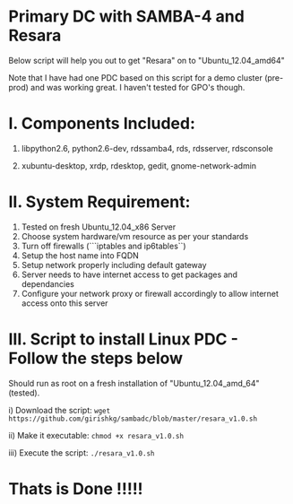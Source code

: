 Primary DC with SAMBA-4 and Resara
=====================


Below script will help you out to get "Resara" on to "Ubuntu_12.04_amd64"

Note that I have had one PDC based on this script for a demo cluster (pre-prod) and was working great. I haven't tested for GPO's though.

I. Components Included:
====================

1) libpython2.6, python2.6-dev, rdssamba4, rds, rdsserver, rdsconsole

2) xubuntu-desktop, xrdp, rdesktop, gedit, gnome-network-admin

II. System Requirement:
=======================
1) Tested on fresh Ubuntu_12.04_x86 Server  
2) Choose system hardware/vm resource as per your standards  
3) Turn off firewalls (```iptables and ip6tables``)  
4) Setup the host name into FQDN  
5) Setup network properly including default gateway  
6) Server needs to have internet access to get packages and dependancies
7) Configure your network proxy or firewall accordingly to allow internet access onto this server

III. Script to install Linux PDC - Follow the steps below
========================

Should run as root on a fresh installation of "Ubuntu_12.04_amd_64" (tested).

i) Download the script:  ```wget https://github.com/girishkg/sambadc/blob/master/resara_v1.0.sh```

ii) Make it executable: ```chmod +x resara_v1.0.sh```

iii) Execute the script: ```./resara_v1.0.sh```

Thats is Done !!!!!
===================


